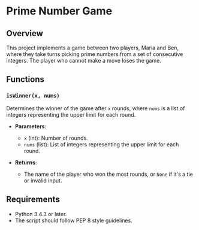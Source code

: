 # Prime Number Game

## Overview
This project implements a game between two players, Maria and Ben, where they take turns picking prime numbers from a set of consecutive integers. The player who cannot make a move loses the game.

## Functions
### `isWinner(x, nums)`
Determines the winner of the game after `x` rounds, where `nums` is a list of integers representing the upper limit for each round.

- **Parameters**:
  - `x` (int): Number of rounds.
  - `nums` (list): List of integers representing the upper limit for each round.
  
- **Returns**:
  - The name of the player who won the most rounds, or `None` if it's a tie or invalid input.

## Requirements
- Python 3.4.3 or later.
- The script should follow PEP 8 style guidelines.

